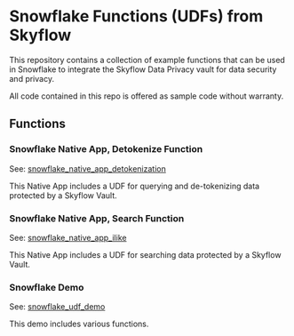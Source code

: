 # Snowflake Functions (UDFs) from Skyflow

This repository contains a collection of example functions that can be used in Snowflake to integrate the Skyflow Data Privacy vault for data security and privacy.

All code contained in this repo is offered as sample code without warranty.

## Functions

### Snowflake Native App, Detokenize Function
See: [snowflake_native_app_detokenization](/snowflake_native_app_detokenization)

This Native App includes a UDF for querying and de-tokenizing data protected by a Skyflow Vault.

### Snowflake Native App, Search Function
See: [snowflake_native_app_ilike](/snowflake_native_app_ilike)

This Native App includes a UDF for searching data protected by a Skyflow Vault.

### Snowflake Demo
See: [snowflake_udf_demo](/snowflake_udf_demo)

This demo includes various functions.
